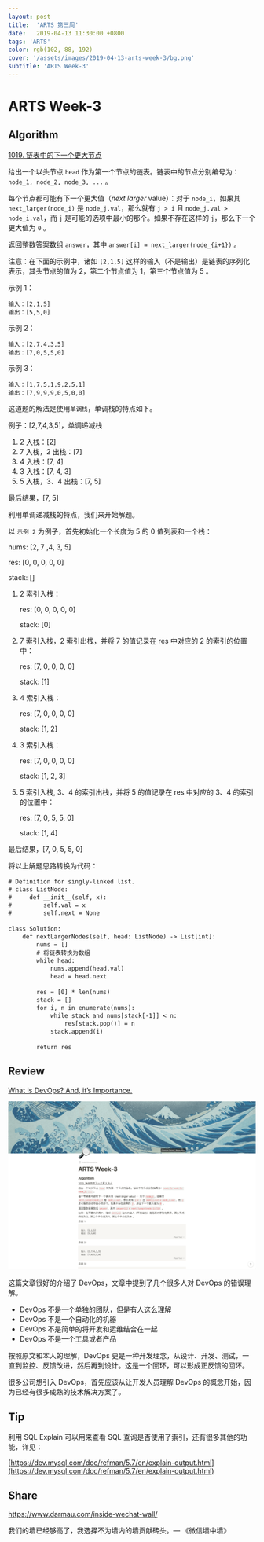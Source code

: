```yaml
---
layout: post
title:  'ARTS 第三周'
date:   2019-04-13 11:30:00 +0800
tags: 'ARTS'
color: rgb(102, 88, 192)
cover: '/assets/images/2019-04-13-arts-week-3/bg.png'
subtitle: 'ARTS Week-3'
---
```


# ARTS Week-3

## Algorithm

[1019. 链表中的下一个更大节点](https://leetcode-cn.com/contest/weekly-contest-130/problems/next-greater-node-in-linked-list/)

给出一个以头节点 `head` 作为第一个节点的链表。链表中的节点分别编号为：`node_1, node_2, node_3, ...` 。

每个节点都可能有下一个更大值（*next larger* value）：对于 `node_i`，如果其 `next_larger(node_i)` 是 `node_j.val`，那么就有 `j > i` 且 `node_j.val > node_i.val`，而 `j` 是可能的选项中最小的那个。如果不存在这样的 `j`，那么下一个更大值为 `0` 。

返回整数答案数组 `answer`，其中 `answer[i] = next_larger(node_{i+1})` 。

注意：在下面的示例中，诸如 `[2,1,5]` 这样的输入（不是输出）是链表的序列化表示，其头节点的值为 2，第二个节点值为 1，第三个节点值为 5 。

示例 1：

```
输入：[2,1,5]
输出：[5,5,0]
```

示例 2：

```
输入：[2,7,4,3,5]
输出：[7,0,5,5,0]
```

示例 3：

```
输入：[1,7,5,1,9,2,5,1]
输出：[7,9,9,9,0,5,0,0]
```

这道题的解法是使用`单调栈`，单调栈的特点如下。

例子：[2,7,4,3,5]，单调递减栈

1. 2 入栈：[2]
2. 7 入栈，2 出栈：[7]
3. 4 入栈：[7, 4]
4. 3 入栈：[7, 4, 3]
5. 5 入栈，3、4 出栈：[7, 5]

最后结果，[7, 5]

利用单调递减栈的特点，我们来开始解题。

以 `示例 2` 为例子，首先初始化一个长度为 5 的 0 值列表和一个栈：

nums: [2, 7 ,4, 3, 5]

res: [0, 0, 0, 0, 0]

stack: []

1. 2 索引入栈：

   res: [0, 0, 0, 0, 0]

   stack: [0]

2. 7 索引入栈，2 索引出栈，并将 7 的值记录在 res 中对应的 2 的索引的位置中：

   res: [7, 0, 0, 0, 0]

   stack: [1]

3. 4 索引入栈：

   res: [7, 0, 0, 0, 0]

   stack: [1, 2]

4. 3 索引入栈：

   res: [7, 0, 0, 0, 0]

   stack: [1, 2, 3]

5. 5 索引入栈, 3、4 的索引出栈，并将 5 的值记录在 res 中对应的 3、4 的索引的位置中：

   res: [7, 0, 5, 5, 0]

   stack: [1, 4]

最后结果，[7, 0, 5, 5, 0]

将以上解题思路转换为代码：

```
# Definition for singly-linked list.
# class ListNode:
#     def __init__(self, x):
#         self.val = x
#         self.next = None

class Solution:
    def nextLargerNodes(self, head: ListNode) -> List[int]:
        nums = []
        # 将链表转换为数组
        while head:
            nums.append(head.val)
            head = head.next
        
        res = [0] * len(nums)
        stack = []
        for i, n in enumerate(nums):
            while stack and nums[stack[-1]] < n:
                res[stack.pop()] = n
            stack.append(i)
        
        return res
```

## Review

[What is DevOps? And, it’s Importance.](https://medium.com/@harish_6956/what-is-devops-and-its-importance-a22ec5ccd22e)

![](/assets/images/2019-04-13-arts-week-3/bg.png)

这篇文章很好的介绍了 DevOps，文章中提到了几个很多人对 DevOps 的错误理解。

- DevOps 不是一个单独的团队，但是有人这么理解
- DevOps 不是一个自动化的机器
- DevOps 不是简单的将开发和运维结合在一起
- DevOps 不是一个工具或者产品

按照原文和本人的理解，DevOps 更是一种开发理念，从设计、开发、测试，一直到监控、反馈改进，然后再到设计。这是一个回环，可以形成正反馈的回环。

很多公司想引入 DevOps，首先应该从让开发人员理解 DevOps 的概念开始，因为已经有很多成熟的技术解决方案了。

## Tip

利用 SQL Explain 可以用来查看 SQL 查询是否使用了索引，还有很多其他的功能，详见：

[https://dev.mysql.com/doc/refman/5.7/en/explain-output.html](https://dev.mysql.com/doc/refman/5.7/en/explain-output.html)

## Share

https://www.darmau.com/inside-wechat-wall/

我们的墙已经够高了，我选择不为墙内的墙贡献砖头。— 《微信墙中墙》